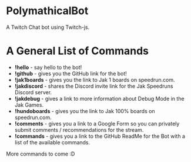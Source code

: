 # PolymathicalBot
A Twitch Chat bot using Twitch-js. 


# A General List of Commands

- **!hello** - say hello to the bot!
- **!github** - gives you the GitHub link for the bot!
- **!jak1boards** - gives you the link to Jak 1 boards on speedrun.com.
- **!jakdiscord** - shares the Discord invite link for the Jak Speedruns Discord server.
- **!jakdebug** - gives a link to more information about Debug Mode in the Jak Games.
- **!hundoboards** - gives you the link to Jak 100% boards on speedrun.com.
- **!comments** - gives you a link to a Google Form so you can privately submit comments / recommendations for the stream.
- **!commands** - gives you a link to the GitHub ReadMe for the Bot with a list of the available commands. 

More commands to come :D
